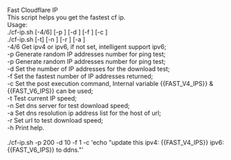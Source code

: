 Fast Cloudflare IP<br>
This script helps you get the fastest cf ip.<br>
Usage:<br>
./cf-ip.sh [-4/6] [-p <num>] [-d <num>] [-f <num>] [-c <command>]<br>
./cf-ip.sh [-t] [-n <dns server>] [-r <url>] [-a <ip address list>]<br>
	-4/6 Get ipv4 or ipv6, if not set, intelligent support ipv6;<br>
	-p Generate random IP addresses number for ping test;<br>
	-p Generate random IP addresses number for ping test;<br>
	-d Set the number of IP addresses for the download test;<br>
	-f Set the fastest number of IP addresses returned;<br>
	-c Set the post execution command, Internal variable {{FAST_V4_IPS}} & {{FAST_V6_IPS}} can be used;<br>
	-t Test current IP speed;<br>
	-n Set dns server for test download speed;<br>
	-a Set dns resolution ip address list for the host of url;<br>
	-r Set url to test download speed;<br>
	-h Print help.<br>
<br>
./cf-ip.sh -p 200 -d 10 -f 1 -c 'echo "update this ipv4: {{FAST_V4_IPS}} ipv6: {{FAST_V6_IPS}} to ddns."'<br>
